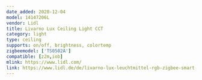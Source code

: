 ```yaml
---
date_added: 2020-12-04
model: 14147206L
vendor: Lidl
title: Livarno Lux Ceiling Light CCT
category: light
type: ceiling
supports: on/off, brightness, colortemp
zigbeemodel: ['TS0502A']
compatible: [z2m,iob]
mlink: https://www.lidl.com/
link: https://www.lidl.de/de/livarno-lux-leuchtmittel-rgb-zigbee-smart-home-dimmbar/p354569
---
```

